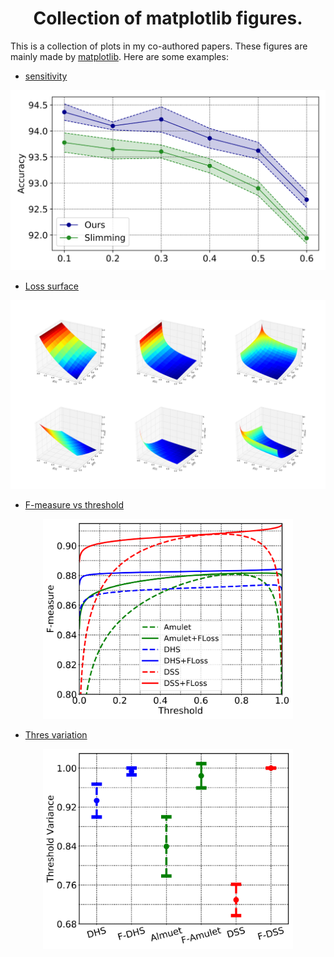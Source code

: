 <h1 align="center">Collection of matplotlib figures.</h1>

This is a collection of plots in my co-authored papers.
These figures are mainly made by [matplotlib](https://matplotlib.org/).
Here  are some examples:


* [sensitivity](sensitivity.py)
<p align="center">
<img src="figures/sensitivity.svg" width=800px>
</p>

* [Loss surface](floss-surface/)
<p align="center">
<img src="figures/loss-surface.svg" width=800px>
</p>

* [F-measure vs threshold](f-thres/)
<p align="center">
<img src="figures//f-thres.svg" width=400px>
</p>

* [Thres variation](thres-variation/)
<p align="center">
<img src="figures//thres-variation.svg" width=400px>
</p>
